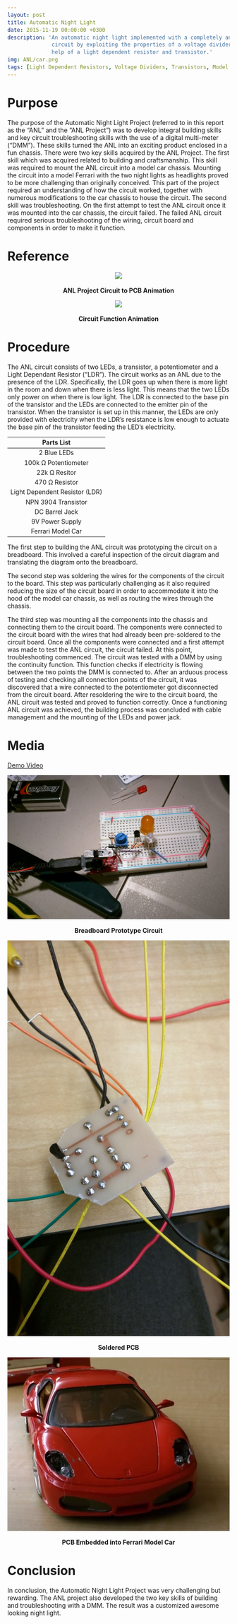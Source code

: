 ```yaml
---
layout: post
title: Automatic Night Light
date: 2015-11-19 00:00:00 +0300
description: 'An automatic night light implemented with a completely analog
              circuit by exploiting the properties of a voltage divider and the
              help of a light dependent resistor and transistor.'
img: ANL/car.png
tags: [Light Dependent Resistors, Voltage Dividers, Transistors, Model Cars] # add tag
---
```


# Purpose
The purpose of the Automatic Night Light Project (referred to in this report as
the “ANL” and the “ANL Project”) was to develop integral building skills and key
circuit troubleshooting skills with the use of a digital multi-meter (“DMM”).
These skills turned the ANL into an exciting product enclosed in a fun chassis.
There were two key skills acquired by the ANL Project. The first skill which was
acquired related to building and craftsmanship. This skill was required to mount
the ANL circuit into a model car chassis. Mounting the circuit into a model
Ferrari with the two night lights as headlights proved to be more challenging
than originally conceived. This part of the project required an understanding of
how the circuit worked, together with numerous modifications to the car chassis
to house the circuit. The second skill was troubleshooting. On the first attempt
to test the ANL circuit once it was mounted into the car chassis, the circuit
failed. The failed ANL circuit required serious troubleshooting of the wiring,
circuit board and components in order to make it function.

# Reference

<p align="center">
<img src="http://darcy.rsgc.on.ca/ACES/TEL3M/Cutcher/graphics/Animations/Unit1/Fig11-10.gif">
</p>
<center><b>ANL Project Circuit to PCB Animation</b></center>

<p align="center">
<img src="http://darcy.rsgc.on.ca/ACES/TEL3M/Cutcher/graphics/Animations/Unit1/Fig11-3.gif">
</p>
<center><b>Circuit Function Animation</b></center>

# Procedure

The ANL circuit consists of two LEDs, a transistor, a potentiometer and a Light
Dependant Resistor (“LDR”). The circuit works as an ANL due to the presence of
the LDR. Specifically, the LDR goes up when there is more light in the room and
down when there is less light. This means that the two LEDs only power on when
there is low light. The LDR is connected to the base pin of the transistor and
the LEDs are connected to the emitter pin of the transistor. When the transistor
is set up in this manner, the LEDs are only provided with electricity when the
LDR’s resistance is low enough to actuate the base pin of the transistor feeding
the LED’s electricity.

|           Parts List           |
|:------------------------------:|
| 2 Blue LEDs                    |
| 100k Ω Potentiometer           |
| 22k Ω Resitor                  |
| 470 Ω Resistor                 |
| Light Dependent Resistor (LDR) |
| NPN 3904 Transistor            |
| DC Barrel Jack                 |
| 9V Power Supply                |
| Ferrari Model Car              |

The first step to building the ANL circuit was prototyping the circuit on a
breadboard. This involved a careful inspection of the circuit diagram and
translating the diagram onto the breadboard.

The second step was soldering the wires for the components of the circuit to the
board. This step was particularly challenging as it also required reducing the
size of the circuit board in order to accommodate it into the hood of the model
car chassis, as well as routing the wires through the chassis.

The third step was mounting all the components into the chassis and connecting
them to the circuit board. The components were connected to the circuit board
with the wires that had already been pre-soldered to the circuit board. Once all
the components were connected and a first attempt was made to test the ANL
circuit, the circuit failed. At this point, troubleshooting commenced. The
circuit was tested with a DMM by using the continuity function. This function
checks if electricity is flowing between the two points the DMM is connected to.
After an arduous process of testing and checking all connection points of the
circuit, it was discovered that a wire connected to the potentiometer got
disconnected from the circuit board. After resoldering the wire to the circuit
board, the ANL circuit was tested and proved to function correctly. Once a
functioning ANL circuit was achieved, the building process was concluded with
cable management and the mounting of the LEDs and power jack.

# Media

[Demo Video](https://drive.google.com/file/d/1yNkjoTTwZBLdeJ_9hkY8sO8sCmCaHqSQ/view?usp=sharing)

![Breadboard Prototype](../assets/img/ANL/breadboard.jpg)
<center><b>Breadboard Prototype Circuit</b></center>

![Soldered PCB](../assets/img/ANL/pcb.jpg)
<center><b>Soldered PCB</b></center>

![Circuit Embedded in Model Car](../assets/img/ANL/car.png)
<center><b>PCB Embedded into Ferrari Model Car</b></center>


# Conclusion

In conclusion, the Automatic Night Light Project was very challenging but
rewarding. The ANL project also developed the two key skills of building and
troubleshooting with a DMM. The result was a customized awesome looking night
light.
